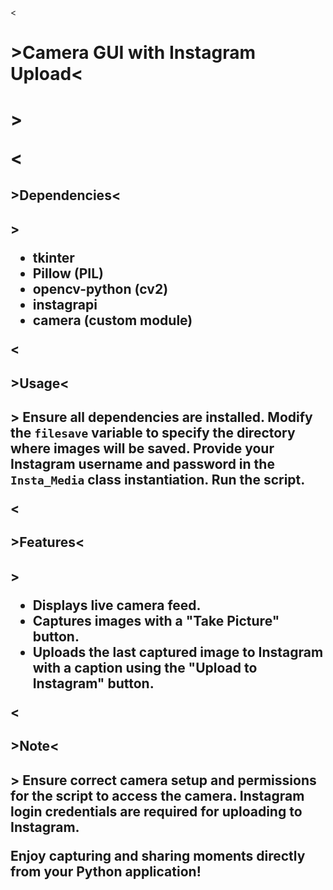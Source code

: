 <<h1>>Camera GUI with Instagram Upload<<h1>>

<<h2>>Dependencies<<h2>>
- tkinter
- Pillow (PIL)
- opencv-python (cv2)
- instagrapi
- camera (custom module)

<<h2>>Usage<<h2>>
Ensure all dependencies are installed.
Modify the `filesave` variable to specify the directory where images will be saved.
Provide your Instagram username and password in the `Insta_Media` class instantiation.
Run the script.

<<h2>>Features<<h2>>
- Displays live camera feed.
- Captures images with a "Take Picture" button.
- Uploads the last captured image to Instagram with a caption using the "Upload to Instagram" button.

<<h2>>Note<<h2>>
Ensure correct camera setup and permissions for the script to access the camera.
Instagram login credentials are required for uploading to Instagram.

Enjoy capturing and sharing moments directly from your Python application!
